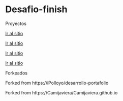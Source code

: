# Desafio-finish
Proyectos

[Ir al sitio](https://sebastyancamylo.github.io/MY-CV/)

[Ir al sitio](https://sebastyancamylo.github.io/LADING-PAGE/)

[Ir al sitio](https://sebastyancamylo.github.io/IGUANA-PAGE/)

[Ir al sitio](https://sebastyancamylo.github.io/CUPPON/)

Forkeados

Forked from https://iPolloyo/desarrollo-portafolio

Forked from https://Camijaviera/Camijaviera.github.io
